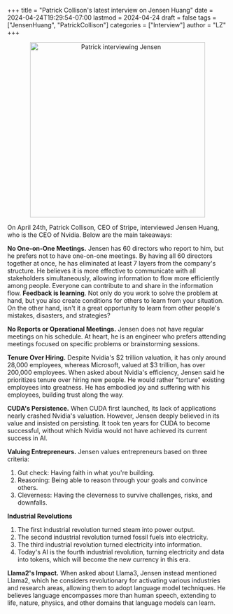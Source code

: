 +++
title = "Patrick Collison's latest interview on Jensen Huang"
date = 2024-04-24T19:29:54-07:00
lastmod = 2024-04-24
draft = false
tags = ["JensenHuang", "PatrickCollison"]
categories = ["Interview"]
author = "LZ"
+++

<center><img 
    src="patrick-on-jensen.png" 
    alt="Patrick interviewing Jensen" 
    style="width:auto; height:400px"
/></center>

On April 24th, Patrick Collison, CEO of Stripe, interviewed Jensen Huang, who is the CEO of Nvidia. Below are the main takeaways:

**No One-on-One Meetings.** Jensen has 60 directors who report to him, but he prefers not to have one-on-one meetings. By having all 60 directors together at once, he has eliminated at least 7 layers from the company's structure. He believes it is more effective to communicate with all stakeholders simultaneously, allowing information to flow more efficiently among people. Everyone can contribute to and share in the information flow. **Feedback is learning**. Not only do you work to solve the problem at hand, but you also create conditions for others to learn from your situation. On the other hand, isn't it a great opportunity to learn from other people's mistakes, disasters, and strategies?

**No Reports or Operational Meetings.** Jensen does not have regular meetings on his schedule. At heart, he is an engineer who prefers attending meetings focused on specific problems or brainstorming sessions.

**Tenure Over Hiring.** Despite Nvidia's $2 trillion valuation, it has only around 28,000 employees, whereas Microsoft, valued at $3 trillion, has over 200,000 employees. When asked about Nvidia's efficiency, Jensen said he prioritizes tenure over hiring new people. He would rather "torture" existing employees into greatness. He has embodied joy and suffering with his employees, building trust along the way.

**CUDA's Persistence.** When CUDA first launched, its lack of applications nearly crashed Nvidia's valuation. However, Jensen deeply believed in its value and insisted on persisting. It took ten years for CUDA to become successful, without which Nvidia would not have achieved its current success in AI.

**Valuing Entrepreneurs.** Jensen values entrepreneurs based on three criteria:
1. Gut check: Having faith in what you're building.
2. Reasoning: Being able to reason through your goals and convince others.
3. Cleverness: Having the cleverness to survive challenges, risks, and downfalls.

**Industrial Revolutions**
1. The first industrial revolution turned steam into power output.
2. The second industrial revolution turned fossil fuels into electricity.
3. The third industrial revolution turned electricity into information.
4. Today's AI is the fourth industrial revolution, turning electricity and data into tokens, which will become the new currency in this era.

**Llama2's Impact.** When asked about Llama3, Jensen instead mentioned Llama2, which he considers revolutionary for activating various industries and research areas, allowing them to adopt language model techniques. He believes language encompasses more than human speech, extending to life, nature, physics, and other domains that language models can learn.